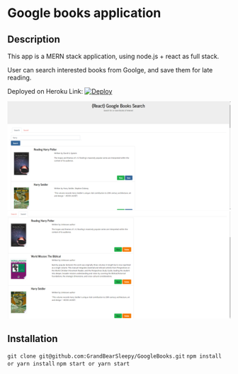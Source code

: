 # Google books application

## Description

This app is a MERN stack application, using node.js + react as full stack.

User can search interested books from Goolge, and save them for late reading.

Deployed on Heroku Link:
[![Deploy](https://www.herokucdn.com/deploy/button.svg)](https://google-books-app-react.herokuapp.com/)

![imag](client\public\search.png)
![imag](client\public\saved.png)



## Installation

`git clone git@github.com:GrandBearSleepy/GoogleBooks.git`
`npm install or yarn install`
`npm start or yarn start`